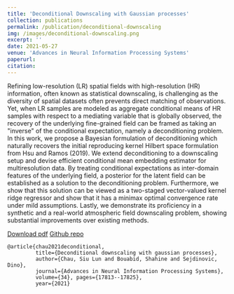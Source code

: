 ```yaml
---
title: 'Deconditional Downscaling with Gaussian processes'
collection: publications
permalink: /publication/deconditional-downscaling
img: /images/deconditional-downscaling.png
excerpt: ''
date: 2021-05-27
venue: 'Advances in Neural Information Processing Systems'
paperurl:
citation:
---
```

Refining low-resolution (LR) spatial fields with high-resolution (HR) information, often known as statistical downscaling, is challenging as the diversity of spatial datasets often prevents direct matching of observations. Yet, when LR samples are modeled as aggregate conditional means of HR samples with respect to a mediating variable that is globally observed, the recovery of the underlying fine-grained field can be framed as taking an "inverse" of the conditional expectation, namely a deconditioning problem. In this work, we propose a Bayesian formulation of deconditioning which naturally recovers the initial reproducing kernel Hilbert space formulation from Hsu and Ramos (2019). We extend deconditioning to a downscaling setup and devise efficient conditional mean embedding estimator for multiresolution data. By treating conditional expectations as inter-domain features of the underlying field, a posterior for the latent field can be established as a solution to the deconditioning problem. Furthermore, we show that this solution can be viewed as a two-staged vector-valued kernel ridge regressor and show that it has a minimax optimal convergence rate under mild assumptions. Lastly, we demonstrate its proficiency in a synthetic and a real-world atmospheric field downscaling problem, showing substantial improvements over existing methods.

[Download pdf](https://proceedings.neurips.cc/paper/2021/file/94aef38441efa3380a3bed3faf1f9d5d-Paper.pdf)
[Github repo](https://github.com/shahineb/deconditional-downscaling)

```
@article{chau2021deconditional,
         title={Deconditional downscaling with gaussian processes},
         author={Chau, Siu Lun and Bouabid, Shahine and Sejdinovic, Dino},
         journal={Advances in Neural Information Processing Systems},
         volume={34}, pages={17813--17825},
         year={2021}
```
